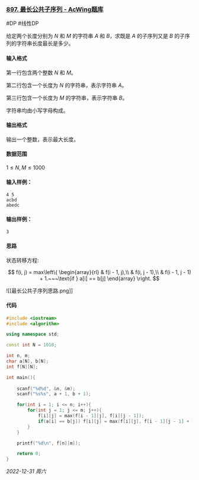 ### [897. 最长公共子序列 - AcWing题库](https://www.acwing.com/problem/content/899/)

#DP #线性DP 

给定两个长度分别为 $N$ 和 $M$ 的字符串 $A$ 和 $B$，求既是 $A$ 的子序列又是 $B$ 的子序列的字符串长度最长是多少。

#### 输入格式

第一行包含两个整数 $N$ 和 $M$。

第二行包含一个长度为 $N$ 的字符串，表示字符串 $A$。

第三行包含一个长度为 $M$ 的字符串，表示字符串 $B$。

字符串均由小写字母构成。

#### 输出格式

输出一个整数，表示最大长度。

#### 数据范围

$1 \leq N,M \leq 1000$

#### 输入样例：

```
4 5
acbd
abedc
```

#### 输出样例：

```
3
```

#### 思路

状态转移方程:

$$
f(i, j) = max\left\{
\begin{array}{rl}
& f(i - 1, j),\\
& f(i, j - 1),\\
& f(i - 1, j - 1) + 1.~~~\text{if } a[i] == b[j]
\end{array} \right.
$$

![[最长公共子序列思路.png]]

#### 代码

```cpp
#include <iostream>
#include <algorithm>

using namespace std;

const int N = 1010;

int n, m;
char a[N], b[N];
int f[N][N];

int main(){
    
    scanf("%d%d", &n, &m);
    scanf("%s%s", a + 1, b + 1);

    for(int i = 1; i <= n; i++){
        for(int j = 1; j <= m; j++){
            f[i][j] = max(f[i - 1][j], f[i][j - 1]);
            if(a[i] == b[j]) f[i][j] = max(f[i][j], f[i - 1][j - 1] + 1);
        }
    }

    printf("%d\n", f[n][m]);

    return 0;
}
```


*2022-12-31 周六*
